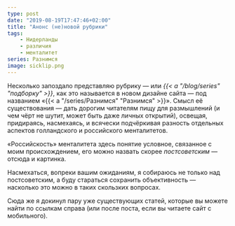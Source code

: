 ```yaml
---
type: post
date: "2019-08-19T17:47:46+02:00"
title: "Анонс (не)новой рубрики"
tags:
    - Нидерланды
    - различия
    - менталитет
series: Разнимся
image: sicklip.png
---
```


Несколько запоздало представляю рубрику — или *{{< a "/blog/series" "подборку" >}}*, как это называется в новом дизайне сайта — под названием «{{< a "/series/Разнимся" "Разнимся" >}}». Смысл её существования — дать дорогим читателям пищу для размышлений (и чем чёрт не шутит, может быть даже личных открытий), освещая, придираясь, насмехаясь, и всячески подчёркивая разность отдельных аспектов голландского и российского менталитетов.

«Российскость» менталитета здесь понятие условное, связанное с моим происхождением, его можно назвать скорее *постсоветским* — отсюда и картинка.

<!--more-->

Насмехаться, вопреки вашим ожиданиям, я собираюсь не только над постсоветским, а буду стараться сохранить объективность — насколько это можно в таких скользких вопросах.  

Сюда же я докинул пару уже существующих статей, которые вы можете найти по ссылкам справа (или после поста, если вы читаете сайт с мобильного).
